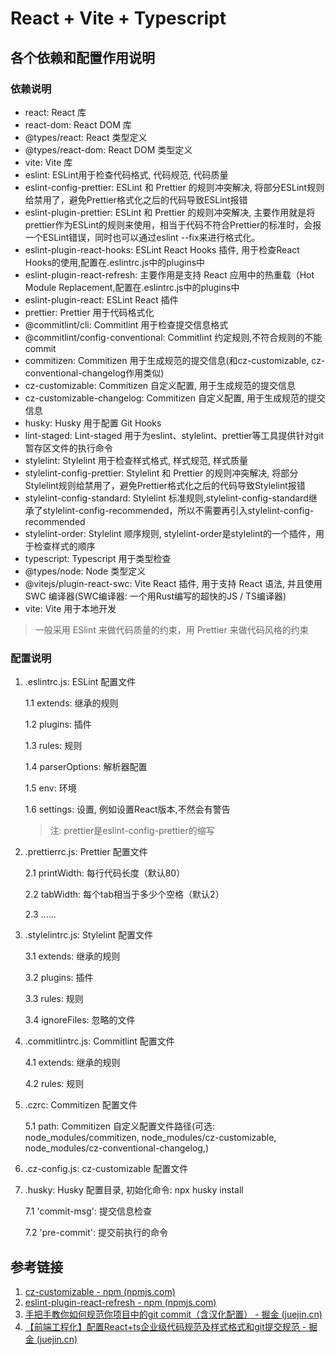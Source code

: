 # React + Vite + Typescript

## 各个依赖和配置作用说明

### 依赖说明

- react: React 库
- react-dom: React DOM 库
- @types/react: React 类型定义
- @types/react-dom: React DOM 类型定义
- vite: Vite 库
- eslint: ESLint用于检查代码格式, 代码规范, 代码质量
- eslint-config-prettier: ESLint 和 Prettier 的规则冲突解决, 将部分ESLint规则给禁用了，避免Prettier格式化之后的代码导致ESLint报错
- eslint-plugin-prettier: ESLint 和 Prettier 的规则冲突解决, 主要作用就是将prettier作为ESLint的规则来使用，相当于代码不符合Prettier的标准时，会报一个ESLint错误，同时也可以通过eslint --fix来进行格式化。
- eslint-plugin-react-hooks: ESLint React Hooks 插件, 用于检查React Hooks的使用,配置在.eslintrc.js中的plugins中
- eslint-plugin-react-refresh: 主要作用是支持 React 应用中的热重载（Hot Module Replacement,配置在.eslintrc.js中的plugins中
- eslint-plugin-react: ESLint React 插件
- prettier: Prettier 用于代码格式化
- @commitlint/cli: Commitlint 用于检查提交信息格式
- @commitlint/config-conventional: Commitlint 约定规则,不符合规则的不能commit
- commitizen: Commitizen 用于生成规范的提交信息(和cz-customizable, cz-conventional-changelog作用类似)
- cz-customizable: Commitizen 自定义配置, 用于生成规范的提交信息
- cz-customizable-changelog: Commitizen 自定义配置, 用于生成规范的提交信息
- husky: Husky 用于配置 Git Hooks
- lint-staged: Lint-staged 用于为eslint、stylelint、prettier等工具提供针对git暂存区文件的执行命令
- stylelint: Stylelint 用于检查样式格式, 样式规范, 样式质量
- stylelint-config-prettier: Stylelint 和 Prettier 的规则冲突解决, 将部分Stylelint规则给禁用了，避免Prettier格式化之后的代码导致Stylelint报错
- stylelint-config-standard: Stylelint 标准规则,stylelint-config-standard继承了stylelint-config-recommended，所以不需要再引入stylelint-config-recommended
- stylelint-order: Stylelint 顺序规则, stylelint-order是stylelint的一个插件，用于检查样式的顺序
- typescript: Typescript 用于类型检查
- @types/node: Node 类型定义
- @vitejs/plugin-react-swc: Vite React 插件, 用于支持 React 语法, 并且使用 SWC 编译器(SWC编译器: 一个用Rust编写的超快的JS / TS编译器)
- vite: Vite 用于本地开发
> 一般采用 ESlint 来做代码质量的约束，用 Prettier 来做代码风格的约束

### 配置说明

1. .eslintrc.js: ESLint 配置文件

    1.1 extends: 继承的规则

    1.2 plugins: 插件

    1.3 rules: 规则

    1.4 parserOptions: 解析器配置

    1.5 env: 环境

    1.6 settings: 设置, 例如设置React版本,不然会有警告

    > 注: prettier是eslint-config-prettier的缩写

2. .prettierrc.js: Prettier 配置文件

    2.1 printWidth: 每行代码长度（默认80）

    2.2 tabWidth: 每个tab相当于多少个空格（默认2）

    2.3 ......

3. .stylelintrc.js: Stylelint 配置文件

    3.1 extends: 继承的规则

    3.2 plugins: 插件

    3.3 rules: 规则

    3.4 ignoreFiles: 忽略的文件

4. .commitlintrc.js: Commitlint 配置文件

    4.1 extends: 继承的规则

    4.2 rules: 规则

5. .czrc: Commitizen 配置文件

    5.1 path: Commitizen 自定义配置文件路径(可选: node_modules/commitizen, node_modules/cz-customizable, node_modules/cz-conventional-changelog,)

6. .cz-config.js: cz-customizable 配置文件

7. .husky: Husky 配置目录, 初始化命令: npx husky install

    7.1 'commit-msg': 提交信息检查

    7.2 'pre-commit': 提交前执行的命令

## 参考链接

1. [cz-customizable - npm (npmjs.com)](https://www.npmjs.com/package/cz-customizable)
1. [eslint-plugin-react-refresh - npm (npmjs.com)](https://www.npmjs.com/package/eslint-plugin-react-refresh)
1. [手把手教你如何规范你项目中的git commit（含汉化配置） - 掘金 (juejin.cn)](https://juejin.cn/post/7062303366768132132)
1. [【前端工程化】配置React+ts企业级代码规范及样式格式和git提交规范 - 掘金 (juejin.cn)](https://juejin.cn/post/7101596844181962788#heading-32)